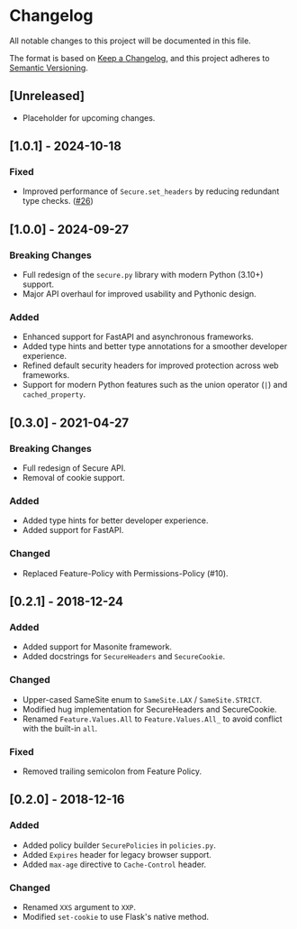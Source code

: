 # Changelog

All notable changes to this project will be documented in this file.

The format is based on [Keep a Changelog](https://keepachangelog.com/en/1.0.0/),
and this project adheres to [Semantic Versioning](https://semver.org/spec/v2.0.0.html).

## [Unreleased]

- Placeholder for upcoming changes.

## [1.0.1] - 2024-10-18

### Fixed

- Improved performance of `Secure.set_headers` by reducing redundant type checks. ([#26](https://github.com/TypeError/secure/issues/26))

## [1.0.0] - 2024-09-27

### Breaking Changes

- Full redesign of the `secure.py` library with modern Python (3.10+) support.
- Major API overhaul for improved usability and Pythonic design.

### Added

- Enhanced support for FastAPI and asynchronous frameworks.
- Added type hints and better type annotations for a smoother developer experience.
- Refined default security headers for improved protection across web frameworks.
- Support for modern Python features such as the union operator (`|`) and `cached_property`.

## [0.3.0] - 2021-04-27

### Breaking Changes

- Full redesign of Secure API.
- Removal of cookie support.

### Added

- Added type hints for better developer experience.
- Added support for FastAPI.

### Changed

- Replaced Feature-Policy with Permissions-Policy (#10).

## [0.2.1] - 2018-12-24

### Added

- Added support for Masonite framework.
- Added docstrings for `SecureHeaders` and `SecureCookie`.

### Changed

- Upper-cased SameSite enum to `SameSite.LAX` / `SameSite.STRICT`.
- Modified hug implementation for SecureHeaders and SecureCookie.
- Renamed `Feature.Values.All` to `Feature.Values.All_` to avoid conflict with the built-in `all`.

### Fixed

- Removed trailing semicolon from Feature Policy.

## [0.2.0] - 2018-12-16

### Added

- Added policy builder `SecurePolicies` in `policies.py`.
- Added `Expires` header for legacy browser support.
- Added `max-age` directive to `Cache-Control` header.

### Changed

- Renamed `XXS` argument to `XXP`.
- Modified `set-cookie` to use Flask's native method.
